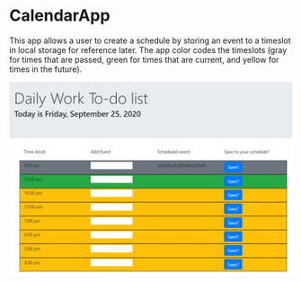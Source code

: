# CalendarApp
This app allows a user to create a schedule by storing an event to a timeslot in local storage for reference later. The app color codes the timeslots (gray for times that are passed, green for times that are current, and yellow for times in the future).

![CalendarApp](Assets/CalendarAppPhoto.JPG)
